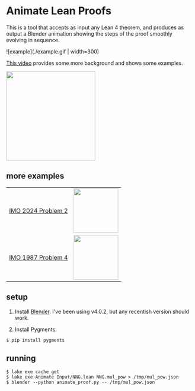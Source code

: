 # Animate Lean Proofs

This is a tool that accepts as input any Lean 4 theorem,
and produces as output a Blender animation showing
the steps of the proof smoothly evolving in sequence.

![example](./example.gif | width=300)

[This video](https://youtu.be/KuxFWwwlEtc) provides some more background
and shows some examples.

[<img src="http://img.youtube.com/vi/KuxFWwwlEtc/maxresdefault.jpg" height="240px">](http://youtu.be/KuxFWwwlEtc)

## more examples

|  |  |
| ----- | ---- |
| [IMO 2024 Problem 2](https://youtu.be/5IARsdn78xE) | [<img src="http://img.youtube.com/vi/5IARsdn78xE/maxresdefault.jpg" height="120px">](https://youtu.be/5IARsdn78xE)|
| [IMO 1987 Problem 4](https://youtu.be/gi8ZTjRO-xI) | [<img src="http://img.youtube.com/vi/gi8ZTjRO-xI/maxresdefault.jpg" height="120px">](https://youtu.be/gi8ZTjRO-xI)|


## setup

1. Install [Blender](https://www.blender.org/).
   I've been using v4.0.2, but any recentish version should work.

2. Install Pygments:
```shell
$ pip install pygments
```

## running

```shell
$ lake exe cache get
$ lake exe Animate Input/NNG.lean NNG.mul_pow > /tmp/mul_pow.json
$ blender --python animate_proof.py -- /tmp/mul_pow.json
```




